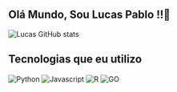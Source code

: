 ## Olá Mundo, Sou Lucas Pablo !!👋

![Lucas GitHub stats](https://github-readme-stats.vercel.app/api?username=lucasbig6&show_icons=true&theme=dracula)

## Tecnologias que eu utilizo

<div style="display: inline_block"<br/>
  <img align="center" alt="Python" src="https://img.shields.io/badge/Python-3776AB?style=for-the-badge&logo=python&logoColor=white"/>

  <img align="center" alt="Javascript" src="https://img.shields.io/badge/JavaScript-F7DF1E?style=for-the-badge&logo=javascript&logoColor=black"/>

  <img align="center" alt="R" src="https://img.shields.io/badge/R-276DC3?style=for-the-badge&logo=r&logoColor=white"/>

  <img align="center" alt="GO" src="https://img.shields.io/badge/Go-00ADD8?style=for-the-badge&logo=go&logoColor=white"/>
  
</div>
